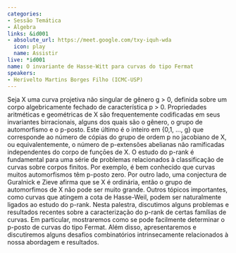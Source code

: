```yaml
---
categories:
- Sessão Temática
- Álgebra
links: &id001
- absolute_url: https://meet.google.com/txy-iquh-wda
  icon: play
  name: Assistir
live: *id001
name: O invariante de Hasse-Witt para curvas do tipo Fermat
speakers:
- Herivelto Martins Borges Filho (ICMC-USP)
---
```


Seja X uma curva projetiva não singular de gênero g > 0, definida sobre um corpo algebricamente fechado de característica p > 0. Propriedades aritméticas e geométricas de X são frequentemente codificadas em seus invariantes birracionais, alguns dos quais são o gênero, o grupo de automorfismo e o p-posto. Este último é o inteiro em {0,1, ..., g} que corresponde ao número de cópias do grupo de ordem p no jacobiano de X, ou equivalentemente, o número de p-extensões abelianas não ramificadas independentes do corpo  de funçōes de X.  O estudo do p-rank é fundamental para uma série de problemas relacionados à classificação de curvas sobre corpos finitos. Por exemplo, é bem conhecido que curvas muitos automorfismos têm  p-posto zero. Por outro lado, uma conjectura de Guralnick e Zieve afirma que se X é ordinária,  então o grupo de automorfimos de X não pode ser muito grande. Outros tópicos importantes, como curvas que atingem a cota de Hasse-Weil, podem ser naturalmente ligados ao estudo do p-rank.  Nesta palestra, discutimos alguns problemas e resultados recentes sobre a caracterização do p-rank de certas famílias de curvas. Em particular, mostraremos como se pode facilmente determinar  o p-posto de curvas do tipo Fermat. Além disso, apresentaremos e discutiremos alguns desafios combinatórios intrinsecamente relacionados à nossa abordagem e resultados.